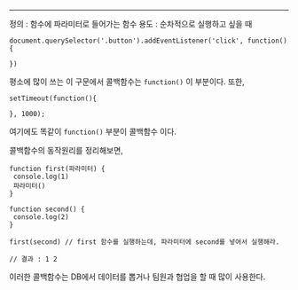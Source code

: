 -------
정의 : 함수에 파라미터로 들어가는 함수
용도 : 순차적으로 실행하고 싶을 때

```
document.querySelector('.button').addEventListener('click', function(){

})
```

평소에 많이 쓰는 이 구문에서 콜백함수는 `function()` 이 부분이다.
또한, 

```
setTimeout(function(){

}, 1000);
```

여기에도 똑같이 `function()` 부분이 콜백함수 이다.

콜백함수의 동작원리를 정리해보면, 

```
function first(파라미터) {
 console.log(1)
 파라미터()
}

function second() {
 console.log(2)
}

first(second) // first 함수를 실행하는데, 파라미터에 second를 넣어서 실행해라.

// 결과 : 1 2
```

이러한 콜백함수는 DB에서 데이터를 뽑거나 팀원과 협업을 할 때 많이 사용한다.